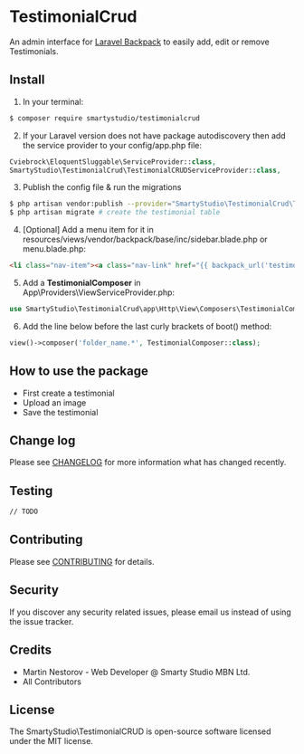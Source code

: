 # TestimonialCrud

An admin interface for [Laravel Backpack](laravelbackpack.com) to easily add, edit or remove Testimonials.

## Install

1. In your terminal:

``` bash
$ composer require smartystudio/testimonialcrud
```

2. If your Laravel version does not have package autodiscovery then add the service provider to your config/app.php file:

```php
Cviebrock\EloquentSluggable\ServiceProvider::class,
SmartyStudio\TestimonialCrud\TestimonialCRUDServiceProvider::class,
```

3. Publish the config file & run the migrations

```bash
$ php artisan vendor:publish --provider="SmartyStudio\TestimonialCrud\TestimonialCRUDServiceProvider" # publish config, view  and migration files
$ php artisan migrate # create the testimonial table
```

4. [Optional] Add a menu item for it in resources/views/vendor/backpack/base/inc/sidebar.blade.php or menu.blade.php:

```html
<li class="nav-item"><a class="nav-link" href="{{ backpack_url('testimonial') }}"><i class="nav-icon la la-bullhorn"></i><span>Testimonials</span></a></li>
```

5. Add a **TestimonialComposer** in App\Providers\ViewServiceProvider.php:

```php
use SmartyStudio\TestimonialCrud\app\Http\View\Composers\TestimonialComposer;
```

6. Add the line below before the last curly brackets of boot() method:

```php
view()->composer('folder_name.*', TestimonialComposer::class);
```
## How to use the package

* First create a testimonial
* Upload an image
* Save the testimonial

## Change log

Please see [CHANGELOG](CHANGELOG.md) for more information what has changed recently.

## Testing

``` bash
// TODO
```

## Contributing

Please see [CONTRIBUTING](CONTRIBUTING.md) for details.

## Security

If you discover any security related issues, please email us instead of using the issue tracker.

## Credits

- Martin Nestorov - Web Developer @ Smarty Studio MBN Ltd.
- All Contributors

## License

The SmartyStudio\TestimonialCRUD is open-source software licensed under the MIT license.